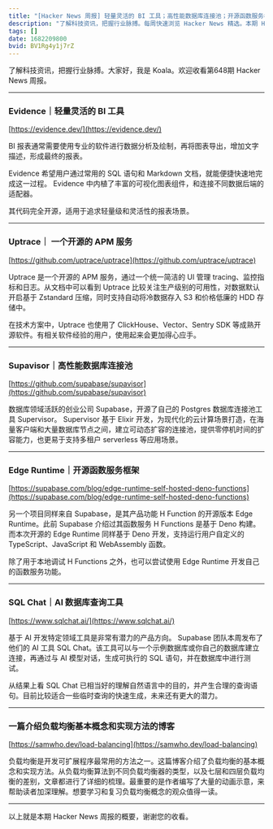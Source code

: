 ```yaml
---
title: "[Hacker News 周报] 轻量灵活的 BI 工具；高性能数据库连接池；开源函数服务框架"
description: "了解科技资讯，把握行业脉搏。每周快速浏览 Hacker News 精选。本期 Hacker Newsletter 地址:https://mailchi.mp/hackernewsletter/648"
tags: []
date: 1682209800
bvid: BV1Rg4y1j7rZ
---
```

了解科技资讯，把握行业脉搏。大家好，我是 Koala。欢迎收看第648期 Hacker News 周报。

---
### Evidence｜轻量灵活的 BI 工具
[https://evidence.dev/](https://evidence.dev/)

BI 报表通常需要使用专业的软件进行数据分析及绘制，再将图表导出，增加文字描述，形成最终的报表。

Evidence 希望用户通过常用的 SQL 语句和 Markdown 文档，就能便捷快速地完成这一过程。 Evidence 中内植了丰富的可视化图表组件，和连接不同数据后端的适配器。

其代码完全开源，适用于追求轻量级和灵活性的报表场景。

---
### Uptrace｜ 一个开源的 APM 服务
[https://github.com/uptrace/uptrace](https://github.com/uptrace/uptrace)

Uptrace 是一个开源的 APM 服务，通过一个统一简洁的 UI 管理 tracing、监控指标和日志。从文档中可以看到 Uptrace 比较关注生产级别的可用性，对数据默认开启基于 Zstandard 压缩，同时支持自动将冷数据存入 S3 和价格低廉的 HDD 存储中。

在技术方案中，Uptrace 也使用了 ClickHouse、Vector、Sentry SDK 等成熟开源软件。有相关软件经验的用户，使用起来会更加得心应手。

---
### Supavisor｜高性能数据库连接池
[https://github.com/supabase/supavisor](https://github.com/supabase/supavisor)

数据库领域活跃的创业公司 Supabase，开源了自己的 Postgres 数据库连接池工具 Supervisor。 Supervisor 基于 Elixir 开发，为现代化的云计算场景打造，在海量客户端和大量数据库节点之间，建立可动态扩容的连接池，提供零停机时间的扩容能力，也更易于支持多租户 serverless 等应用场景。

---
### Edge Runtime｜开源函数服务框架
[https://supabase.com/blog/edge-runtime-self-hosted-deno-functions](https://supabase.com/blog/edge-runtime-self-hosted-deno-functions)

另一个项目同样来自 Supabase，是其产品功能 H Function 的开源版本 Edge Runtime。此前 Supabase 介绍过其函数服务 H Functions 是基于 Deno 构建。而本次开源的 Edge Runtime 同样基于 Deno 开发，支持运行用户自定义的 TypeScript、JavaScript 和 WebAssembly 函数。

除了用于本地调试 H Functions 之外，也可以尝试使用 Edge Runtime 开发自己的函数服务功能。

---
### SQL Chat｜AI 数据库查询工具
[https://www.sqlchat.ai/](https://www.sqlchat.ai/)

基于 AI 开发特定领域工具是非常有潜力的产品方向。 Supabase 团队本周发布了他们的 AI 工具 SQL Chat。该工具可以与一个示例数据库或你自己的数据库建立连接，再通过与 AI 模型对话，生成可执行的 SQL 语句，并在数据库中进行测试。

从结果上看 SQL Chat 已相当好的理解自然语言中的目的，并产生合理的查询语句。目前比较适合一些临时查询的快速生成，未来还有更大的潜力。

---
### 一篇介绍负载均衡基本概念和实现方法的博客
[https://samwho.dev/load-balancing](https://samwho.dev/load-balancing)

负载均衡是开发可扩展程序最常用的方法之一。这篇博客介绍了负载均衡的基本概念和实现方法。从负载均衡算法到不同负载均衡器的类型，以及七层和四层负载均衡的差别，文章都进行了详细的梳理。最重要的是作者编写了大量的动画示意，来帮助读者加深理解。想要学习和复习负载均衡概念的观众值得一读。

---

以上就是本期 Hacker News 周报的概要，谢谢您的收看。


